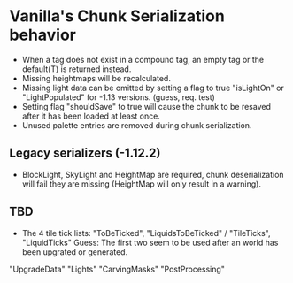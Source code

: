 # Vanilla's Chunk Serialization behavior

- When a tag does not exist in a compound tag, an empty tag or the default(T) is returned instead.
- Missing heightmaps will be recalculated.
- Missing light data can be omitted by setting a flag to true "isLightOn" or "LightPopulated" for -1.13 versions.  (guess, req. test)
- Setting flag "shouldSave" to true will cause the chunk to be resaved after it has been loaded at least once.
- Unused palette entries are removed during chunk serialization.

## Legacy serializers (-1.12.2)
- BlockLight, SkyLight and HeightMap are required, chunk deserialization will fail they are missing (HeightMap will only result in a warning).

## TBD
- The 4 tile tick lists: "ToBeTicked", "LiquidsToBeTicked" / "TileTicks", "LiquidTicks"
Guess: The first two seem to be used after an world has been upgrated or generated.

"UpgradeData" "Lights" "CarvingMasks" "PostProcessing"